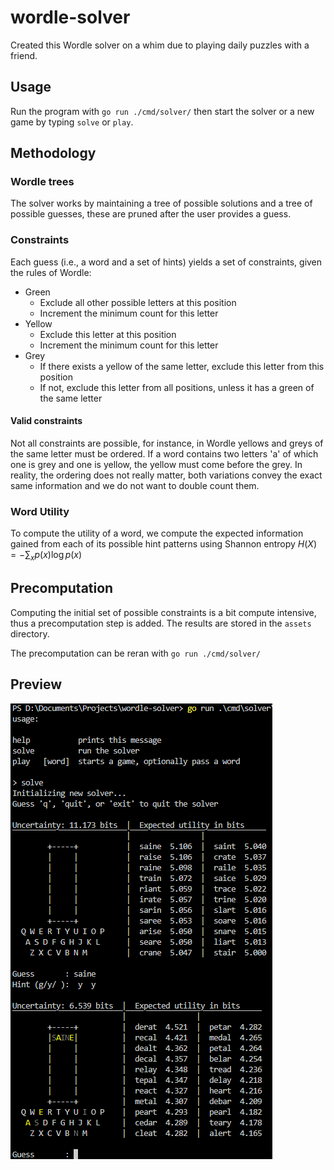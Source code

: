 # wordle-solver

Created this Wordle solver on a whim due to playing daily puzzles with a friend.

## Usage

Run the program with `go run ./cmd/solver/` then start the solver or a new game by typing `solve` or `play`.

## Methodology

### Wordle trees

The solver works by maintaining a tree of possible solutions and a tree of possible guesses, these are pruned after the user provides a guess.

### Constraints

Each guess (i.e., a word and a set of hints) yields a set of constraints, given the rules of Wordle:

- Green
  - Exclude all other possible letters at this position
  - Increment the minimum count for this letter
- Yellow
  - Exclude this letter at this position
  - Increment the minimum count for this letter
- Grey
  - If there exists a yellow of the same letter, exclude this letter from this position
  - If not, exclude this letter from all positions, unless it has a green of the same letter

#### Valid constraints

Not all constraints are possible, for instance, in Wordle yellows and greys of the same letter must be ordered. If a word contains two letters 'a' of which one is grey and one is yellow, the yellow must come before the grey. In reality, the ordering does not really matter, both variations convey the exact same information and we do not want to double count them.

### Word Utility

To compute the utility of a word, we compute the expected information gained from each of its possible hint patterns using Shannon entropy $H(X) = -\sum_x p(x) \log p(x)$

## Precomputation

Computing the initial set of possible constraints is a bit compute intensive, thus a precomputation step is added. The results are stored in the `assets` directory.

The precomputation can be reran with `go run ./cmd/solver/`

## Preview

![Preview](./preview.png)
